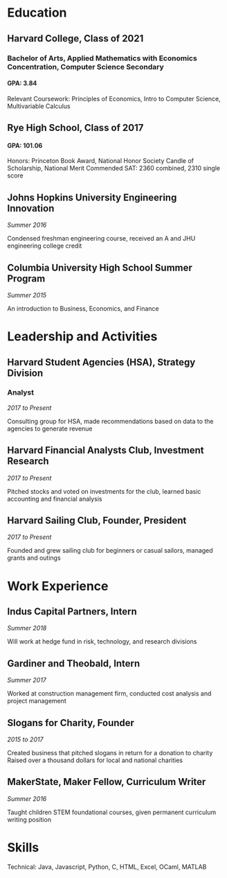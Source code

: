 # Education
## Harvard College, Class of 2021
### Bachelor of Arts, Applied Mathematics with Economics Concentration, Computer Science Secondary
#### GPA: 3.84

Relevant Coursework: Principles of Economics, Intro to Computer Science, Multivariable Calculus

## Rye High School, Class of 2017
#### GPA: 101.06

Honors: Princeton Book Award, National Honor Society Candle of Scholarship, National Merit Commended
SAT: 2360 combined, 2310 single score

## Johns Hopkins University Engineering Innovation
*Summer 2016*

Condensed freshman engineering course, received an A and JHU engineering college credit

## Columbia University High School Summer Program 
*Summer 2015* 

An introduction to Business, Economics, and Finance


# Leadership and Activities

## Harvard Student Agencies (HSA), Strategy Division
### Analyst
*2017 to Present*

Consulting group for HSA, made recommendations based on data to the agencies to generate revenue

## Harvard Financial Analysts Club, Investment Research
*2017 to Present*

Pitched stocks and voted on investments for the club, learned basic accounting and financial analysis

## Harvard Sailing Club, Founder, President
*2017 to Present* 

Founded and grew sailing club for beginners or casual sailors, managed grants and outings


# Work Experience

## Indus Capital Partners, Intern
*Summer 2018*

Will work at hedge fund in risk, technology, and research divisions

## Gardiner and Theobald, Intern
*Summer 2017*

Worked at construction management firm, conducted cost analysis and project management

## Slogans for Charity, Founder
*2015 to 2017*

Created business that pitched slogans in return for a donation to charity
Raised over a thousand dollars for local and national charities

## MakerState, Maker Fellow, Curriculum Writer
*Summer 2016*

Taught children STEM foundational courses, given permanent curriculum writing position

# Skills

Technical: Java, Javascript, Python, C, HTML, Excel, OCaml, MATLAB
